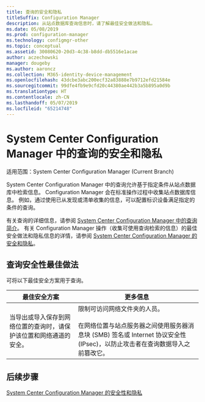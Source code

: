 ```yaml
---
title: 查询的安全和隐私
titleSuffix: Configuration Manager
description: 从站点数据库查询信息时，请了解最佳安全做法和隐私。
ms.date: 05/08/2019
ms.prod: configuration-manager
ms.technology: configmgr-other
ms.topic: conceptual
ms.assetid: 30080620-20d3-4c38-b8dd-db5516e1acae
author: aczechowski
manager: dougeby
ms.author: aaroncz
ms.collection: M365-identity-device-management
ms.openlocfilehash: 43dcbe3abc200ecf32a83888e7b9712efd21584e
ms.sourcegitcommit: 99dfe4fb9e9cfd20c44380ae442b3a5b895a0d9b
ms.translationtype: HT
ms.contentlocale: zh-CN
ms.lasthandoff: 05/07/2019
ms.locfileid: "65214748"
---
```

# <a name="security-and-privacy-for-queries-in-system-center-configuration-manager"></a>System Center Configuration Manager 中的查询的安全和隐私

适用范围：System Center Configuration Manager (Current Branch)

System Center Configuration Manager 中的查询允许基于指定条件从站点数据库中检索信息。 Configuration Manager 会在标准操作过程中收集站点数据库信息。 例如，通过使用已从发现或清单收集的信息，可以配置标识设备满足指定的条件的查询。  

 有关查询的详细信息，请参阅 [System Center Configuration Manager 中的查询简介](../../../core/servers/manage/introduction-to-queries.md)。 有关 Configuration Manager 操作（收集可使用查询检索的信息）的最佳安全做法和隐私信息的详情，请参阅 [System Center Configuration Manager 的安全和隐私](../../../core/plan-design/security/security-and-privacy.md)。  

## <a name="security-best-practices-for-queries"></a>查询安全性最佳做法

 可将以下最佳安全方案用于查询。  

|最佳安全方案|更多信息|  
|----------------------------|----------------------|  
|当导出或导入保存到网络位置的查询时，请保护该位置和网络通道的安全。|限制可访问网络文件夹的人员。<br /><br /> 在网络位置与站点服务器之间使用服务器消息块 (SMB) 签名或 Internet 协议安全性 (IPsec)，以防止攻击者在查询数据导入之前篡改它。|  

## <a name="next-steps"></a>后续步骤
  
[System Center Configuration Manager 的安全性和隐私](../../../core/plan-design/security/security-and-privacy.md)
